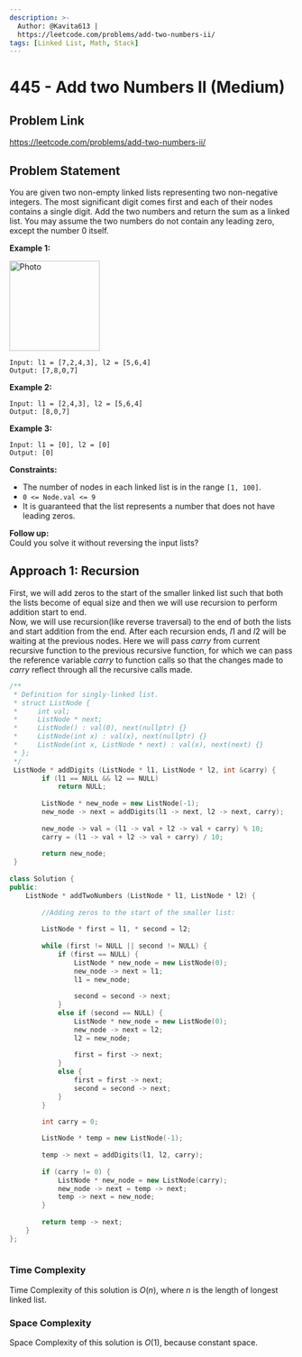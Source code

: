 ```yaml
---
description: >-
  Author: @Kavita613 |
  https://leetcode.com/problems/add-two-numbers-ii/
tags: [Linked List, Math, Stack]
---
```


# 445 - Add two Numbers II (Medium) 

## Problem Link

https://leetcode.com/problems/add-two-numbers-ii/

## Problem Statement

You are given two non-empty linked lists representing two non-negative integers. The most significant digit comes first and each of their nodes contains a single digit. 
Add the two numbers and return the sum as a linked list. 
You may assume the two numbers do not contain any leading zero, except the number 0 itself.

**Example 1:**

<img src="https://assets.leetcode.com/uploads/2021/04/09/sumii-linked-list.jpg" alt="Photo" height="160" />

```
Input: l1 = [7,2,4,3], l2 = [5,6,4]
Output: [7,8,0,7] 
```

**Example 2:**

```
Input: l1 = [2,4,3], l2 = [5,6,4]
Output: [8,0,7]
```

**Example 3:**

```
Input: l1 = [0], l2 = [0]
Output: [0]
```

**Constraints:**

- The number of nodes in each linked list is in the range `[1, 100]`.
- `0 <= Node.val <= 9`
- It is guaranteed that the list represents a number that does not have leading zeros.

**Follow up:**  
Could you solve it without reversing the input lists?

## Approach 1: Recursion
First, we will add zeros to the start of the smaller linked list such that both the lists become of equal size and then we will use recursion to perform 
addition start to end.  
Now, we will use recursion(like reverse traversal) to the end of both the lists and start addition from the end. After each recursion ends, $l1$ and $l2$ will be 
waiting at the previous nodes. Here we will pass $carry$ from current recursive function to the previous recursive function, for which we can pass the reference 
variable $carry$ to function calls so that the changes made to $carry$ reflect through all the recursive calls made.


<Tabs>

<TabItem value="cpp" label="C++">
<SolutionAuthor name="@Kavita613"/>

```cpp
/**
 * Definition for singly-linked list.
 * struct ListNode {
 *     int val;
 *     ListNode * next;
 *     ListNode() : val(0), next(nullptr) {}
 *     ListNode(int x) : val(x), next(nullptr) {}
 *     ListNode(int x, ListNode * next) : val(x), next(next) {}
 * };
 */
 ListNode * addDigits (ListNode * l1, ListNode * l2, int &carry) {
        if (l1 == NULL && l2 == NULL) 
            return NULL;
        
        ListNode * new_node = new ListNode(-1);
        new_node -> next = addDigits(l1 -> next, l2 -> next, carry);
        
        new_node -> val = (l1 -> val + l2 -> val + carry) % 10;
        carry = (l1 -> val + l2 -> val + carry) / 10;
        
        return new_node;
 }
  
class Solution {
public:
    ListNode * addTwoNumbers (ListNode * l1, ListNode * l2) {
        
        //Adding zeros to the start of the smaller list:
        
        ListNode * first = l1, * second = l2;
        
        while (first != NULL || second != NULL) {
            if (first == NULL) {
                ListNode * new_node = new ListNode(0);
                new_node -> next = l1;
                l1 = new_node;
                
                second = second -> next;
            }
            else if (second == NULL) {
                ListNode * new_node = new ListNode(0);
                new_node -> next = l2;
                l2 = new_node;
                
                first = first -> next;
            }
            else {
                first = first -> next;
                second = second -> next;
            }
        }

        int carry = 0;
        
        ListNode * temp = new ListNode(-1);
        
        temp -> next = addDigits(l1, l2, carry);
        
        if (carry != 0) {
            ListNode * new_node = new ListNode(carry);
            new_node -> next = temp -> next;
            temp -> next = new_node;
        }
        
        return temp -> next;
    }
}; 
  
```

</TabItem>

</Tabs>

### Time Complexity

Time Complexity of this solution is $O(n)$, where $n$ is the length of longest linked list.  
  
### Space Complexity
  
Space Complexity of this solution is $O(1)$, because constant space.


